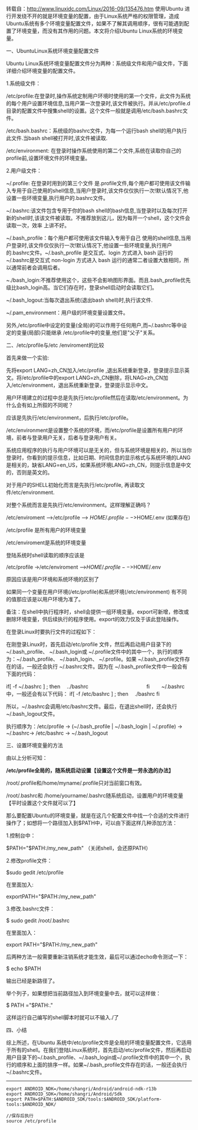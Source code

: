 ﻿转载自：http://www.linuxidc.com/Linux/2016-09/135476.htm
使用Ubuntu 进行开发绕不开的就是环境变量的配置，由于Linux系统严格的权限管理，造成Ubuntu系统有多个环境变量配置文件，如果不了解其调用顺序，很有可能遇到配置了环境变量，而没有其作用的问题。本文将介绍Ubuntu Linux系统的环境变量。

一、UbuntuLinux系统环境变量配置文件

Ubuntu Linux系统环境变量配置文件分为两种：系统级文件和用户级文件，下面详细介绍环境变量的配置文件。

1.系统级文件：

/etc/profile:在登录时,操作系统定制用户环境时使用的第一个文件，此文件为系统的每个用户设置环境信息,当用户第一次登录时,该文件被执行。并从/etc/profile.d目录的配置文件中搜集shell的设置。这个文件一般就是调用/etc/bash.bashrc文件。

/etc/bash.bashrc：系统级的bashrc文件，为每一个运行bash shell的用户执行此文件.当bash shell被打开时,该文件被读取.

/etc/environment: 在登录时操作系统使用的第二个文件,系统在读取你自己的profile前,设置环境文件的环境变量。

2.用户级文件：

~/.profile: 在登录时用到的第三个文件 是.profile文件,每个用户都可使用该文件输入专用于自己使用的shell信息,当用户登录时,该文件仅仅执行一次!默认情况下,他设置一些环境变量,执行用户的.bashrc文件。

~/.bashrc:该文件包含专用于你的bash shell的bash信息,当登录时以及每次打开新的shell时,该该文件被读取。不推荐放到这儿，因为每开一个shell，这个文件会读取一次，效率 上讲不好。

~/.bash_profile：每个用户都可使用该文件输入专用于自己 使用的shell信息,当用户登录时,该文件仅仅执行一次!默认情况下,他设置一些环境变量,执行用户的.bashrc文件。~/.bash_profile 是交互式、login 方式进入 bash 运行的~/.bashrc是交互式 non-login 方式进入 bash 运行的通常二者设置大致相同，所以通常前者会调用后者。

~./bash_login:不推荐使用这个，这些不会影响图形界面。而且.bash_profile优先级比bash_login高。当它们存在时，登录shell启动时会读取它们。

~/.bash_logout:当每次退出系统(退出bash shell)时,执行该文件.

~/.pam_environment：用户级的环境变量设置文件。

另外,/etc/profile中设定的变量(全局)的可以作用于任何用户,而~/.bashrc等中设定的变量(局部)只能继承 /etc/profile中的变量,他们是"父子"关系。 

二、/etc/profile与/etc /enviroment的比较

首先来做一个实验:

先将export LANG=zh_CN加入/etc/profile ,退出系统重新登录，登录提示显示英文。将/etc/profile中的export LANG=zh_CN删除，将LNAG=zh_CN加入/etc/environment，退出系统重新登录，登录提示显示中文。 

用户环境建立的过程中总是先执行/etc/profile然后在读取/etc/environment。为什么会有如上所叙的不同呢？ 

应该是先执行/etc/environment，后执行/etc/profile。 

/etc/environment是设置整个系统的环境，而/etc/profile是设置所有用户的环境，前者与登录用户无关，后者与登录用户有关。

系统应用程序的执行与用户环境可以是无关的，但与系统环境是相关的，所以当你登录时，你看到的提示信息，比如日期、时间信息的显示格式与系统环境的LANG是相关的，缺省LANG=en_US，如果系统环境LANG=zh_CN，则提示信息是中文的，否则是英文的。 

对于用户的SHELL初始化而言是先执行/etc/profile, 再读取文件/etc/environment. 

对整个系统而言是先执行/etc/environment。这样理解正确吗？ 

/etc/enviroment -->/etc/profile --> $HOME/.profile -->$HOME/.env (如果存在) 

/etc/profile 是所有用户的环境变量

/etc/enviroment是系统的环境变量 

登陆系统时shell读取的顺序应该是

/etc/profile ->/etc/enviroment -->$HOME/.profile-->$HOME/.env 

原因应该是用户环境和系统环境的区别了 

如果同一个变量在用户环境(/etc/profile)和系统环境(/etc/environment) 有不同的值那应该是以用户环境为准了。 

备注：在shell中执行程序时，shell会提供一组环境变量。export可新增，修改或删除环境变量，供后续执行的程序使用。export的效力仅及于该此登陆操作。 

在登录Linux时要执行文件的过程如下：

在刚登录Linux时，首先启动/etc/profile 文件，然后再启动用户目录下的 ~/.bash_profile、 ~/.bash_login或 ~/.profile文件中的其中一个，执行的顺序为：~/.bash_profile、 ~/.bash_login、 ~/.profile。如果 ~/.bash_profile文件存在的话，一般还会执行 ~/.bashrc文件。因为在 ~/.bash_profile文件中一般会有下面的代码：

 

if[ -f ~/.bashrc ] ; then
　../bashrc
　　　　　　　　　　　fi
　　~/.bashrc中，一般还会有以下代码：
if[ -f /etc/bashrc ] ; then
　./bashrc
fi
 

所以，~/.bashrc会调用/etc/bashrc文件。最后，在退出shell时，还会执行~/.bash_logout文件。 

执行顺序为：/etc/profile -> (~/.bash_profile | ~/.bash_login | ~/.profile) -> ~/.bashrc-> /etc/bashrc -> ~/.bash_logout 

三、设置环境变量的方法

由以上分析可知：

**/etc/profile全局的，随系统启动设置【设置这个文件是一劳永逸的办法】**

/root/.profile和/home/myname/.profile只对当前窗口有效。

/root/.bashrc和 /home/yourname/.bashrc随系统启动，设置用户的环境变量【平时设置这个文件就可以了】

那么要配置Ubuntu的环境变量，就是在这几个配置文件中找一个合适的文件进行操作了；如想将一个路径加入到$PATH中，可以由下面这样几种添加方法：

1.控制台中：

$PATH="$PATH:/my_new_path"    （关闭shell，会还原PATH）

2.修改profile文件：

$sudo gedit /etc/profile

在里面加入:

exportPATH="$PATH:/my_new_path"

3.修改.bashrc文件：

$ sudo gedit /root/.bashrc

在里面加入：

export PATH="$PATH:/my_new_path"

后两种方法一般需要重新注销系统才能生效，最后可以通过echo命令测试一下：

$ echo $PATH

输出已经是新路径了。

举个列子，如果想把当前路径加入到环境变量中去，就可以这样做：

$  PATH ="$PATH:."

这样运行自己编写的shell脚本时就可以不输入./了

四、小结

综上所述，在Ubuntu 系统中/etc/profile文件是全局的环境变量配置文件，它适用于所有的shell。在我们登陆Linux系统时，首先启动/etc/profile文件，然后再启动用户目录下的~/.bash_profile、~/.bash_login或~/.profile文件中的其中一个，执行的顺序和上面的排序一样。如果~/.bash_profile文件存在的话，一般还会执行~/.bashrc文件。


----------

```
export ANDROID_NDK=/home/shangri/Android/android-ndk-r13b
export ANDROID_SDK=/home/shangri/Android/Sdk
export PATH=$PATH:$ANDROID_SDK/tools:$ANDROID_SDK/platform-tools:$ANDROID_NDK/

//保存后执行
source /etc/profile
```

